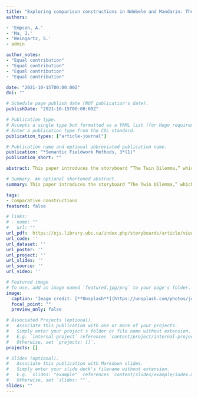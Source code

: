 ```yaml
---
title: "Exploring comparison constructions in Ndebele and Mandarin: The storyboard 'The Twin Dilemma'"
authors:

- 'Empson, A.'
- 'Ma, J.'
- 'Weingartz, S.'
- admin

author_notes:
- "Equal contribution"
- "Equal contribution"
- "Equal contribution"
- "Equal contribution"

date: "2021-10-15T00:00:00Z"
doi: ""

# Schedule page publish date (NOT publication's date).
publishDate: "2021-10-15T00:00:00Z"

# Publication type.
# Accepts a single type but formatted as a YAML list (for Hugo requirements).
# Enter a publication type from the CSL standard.
publication_types: ["article-journal"]

# Publication name and optional abbreviated publication name.
publication: "*Semantic Fieldwork Methods, 3*(1)"
publication_short: ""

abstract: This paper introduces the storyboard “The Twin Dilemma,” which was created to investigate how languages encode comparisons, and in particular, comparative constructions. The storyboard aims to elicit different kinds of comparison constructions to inform linguistic analysis. We present two narrations of the storyboard, first from Ndebele (Niger­Congo, Bantu; Zimbabwe), and then from Mandarin Chinese, along with some initial hypotheses as to the syntactic and semantic analysis of the comparative in these languages.

# Summary. An optional shortened abstract.
summary: This paper introduces the storyboard “The Twin Dilemma,” which was created to investigate how languages encode comparisons, and in particular, comparative constructions.

tags:
- Comparative constructions
featured: false

# links:
# - name: ""
#   url: ""
url_pdf:  https://ojs.library.ubc.ca/index.php/storyboards/article/view/193322/191404
url_code: ''
url_dataset: ''
url_poster: ''
url_project: ''
url_slides: ''
url_source: ''
url_video: ''

# Featured image
# To use, add an image named `featured.jpg/png` to your page's folder. 
image:
  caption: 'Image credit: [**Unsplash**](https://unsplash.com/photos/jdD8gXaTZsc)'
  focal_point: ""
  preview_only: false

# Associated Projects (optional).
#   Associate this publication with one or more of your projects.
#   Simply enter your project's folder or file name without extension.
#   E.g. `internal-project` references `content/project/internal-project/index.md`.
#   Otherwise, set `projects: []`.
projects: []

# Slides (optional).
#   Associate this publication with Markdown slides.
#   Simply enter your slide deck's filename without extension.
#   E.g. `slides: "example"` references `content/slides/example/index.md`.
#   Otherwise, set `slides: ""`.
slides: ""
---
```


